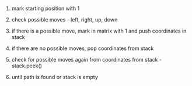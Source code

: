 
1. mark starting position with 1

2. check possible moves - left, right, up, down

3. if there is a possible move, mark in matrix with 1 and push coordinates in stack

4. if there are no possible moves, pop coordinates from stack

5. check for possible moves again from coordinates from stack - stack.peek() 

6. until path is found or stack is empty
